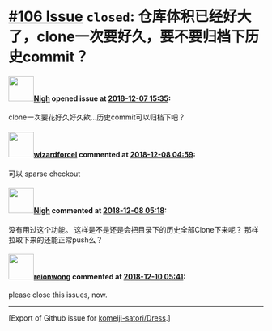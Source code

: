 # [\#106 Issue](https://github.com/komeiji-satori/Dress/issues/106) `closed`: 仓库体积已经好大了，clone一次要好久，要不要归档下历史commit？

#### <img src="https://avatars.githubusercontent.com/u/1407471?u=34885f68a1073470a4ce486b7c6da7700fe07720&v=4" width="50">[Nigh](https://github.com/Nigh) opened issue at [2018-12-07 15:35](https://github.com/komeiji-satori/Dress/issues/106):

clone一次要花好久好久欸...历史commit可以归档下吧？

#### <img src="https://avatars.githubusercontent.com/u/5080126?u=2d361d2615985d8e7c1535094cb521d43cba2ae0&v=4" width="50">[wizardforcel](https://github.com/wizardforcel) commented at [2018-12-08 04:59](https://github.com/komeiji-satori/Dress/issues/106#issuecomment-445431269):

可以 sparse checkout

#### <img src="https://avatars.githubusercontent.com/u/1407471?u=34885f68a1073470a4ce486b7c6da7700fe07720&v=4" width="50">[Nigh](https://github.com/Nigh) commented at [2018-12-08 05:18](https://github.com/komeiji-satori/Dress/issues/106#issuecomment-445432250):

没有用过这个功能。
这样是不是还是会把目录下的历史全部Clone下来呢？
那样拉取下来的还能正常push么？

#### <img src="https://avatars.githubusercontent.com/u/9636382?u=700c01bfb5bfb9520c97429161ece47b2b282f9a&v=4" width="50">[reionwong](https://github.com/reionwong) commented at [2018-12-10 05:41](https://github.com/komeiji-satori/Dress/issues/106#issuecomment-445694264):

please close this issues, now.


-------------------------------------------------------------------------------



[Export of Github issue for [komeiji-satori/Dress](https://github.com/komeiji-satori/Dress).]
